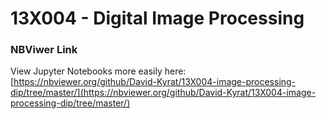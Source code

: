# 13X004 - Digital Image Processing

### NBViwer Link

View Jupyter Notebooks more easily here: [https://nbviewer.org/github/David-Kyrat/13X004-image-processing-dip/tree/master/](https://nbviewer.org/github/David-Kyrat/13X004-image-processing-dip/tree/master/)
